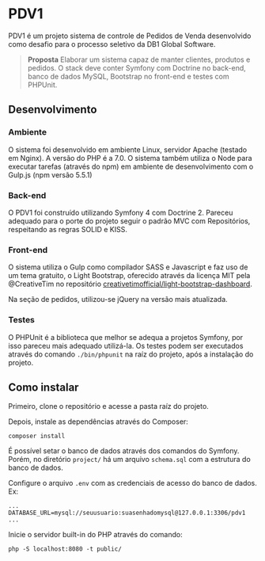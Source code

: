 # PDV1
PDV1 é um projeto sistema de controle de Pedidos de Venda desenvolvido como desafio para o processo seletivo da DB1 Global Software.

> **Proposta**
Elaborar um sistema capaz de manter clientes, produtos e pedidos. O stack deve conter Symfony com Doctrine no back-end, banco de dados MySQL, Bootstrap no front-end e testes com PHPUnit.

## Desenvolvimento
### Ambiente
O sistema foi desenvolvido em ambiente Linux, servidor Apache (testado em Nginx). A versão do PHP é a 7.0. O sistema também utiliza o Node para executar tarefas (através do npm) em ambiente de desenvolvimento com o Gulp.js (npm versão 5.5.1)

### Back-end
O PDV1 foi construído utilizando Symfony 4 com Doctrine 2. Pareceu adequado para o porte do projeto seguir o padrão MVC com Repositórios, respeitando as regras SOLID e KISS.

### Front-end
O sistema utiliza o Gulp como compilador SASS e Javascript e faz uso de um tema gratuito, o Light Bootstrap, oferecido através da licença MIT pela @CreativeTim no repositório [creativetimofficial/light-bootstrap-dashboard](https://github.com/creativetimofficial/light-bootstrap-dashboard).

Na seção de pedidos, utilizou-se jQuery na versão mais atualizada.

### Testes
O PHPUnit é a biblioteca que melhor se adequa a projetos Symfony, por isso pareceu mais adequado utilizá-la. Os testes podem ser executados através do comando `./bin/phpunit` na raíz do projeto, após a instalação do projeto.

## Como instalar

Primeiro, clone o repositório e acesse a pasta raíz do projeto.

Depois, instale as dependências através do Composer:

    composer install

É possível setar o banco de dados através dos comandos do Symfony. Porém, no diretório `project/` há um arquivo `schema.sql` com a estrutura do banco de dados.

Configure o arquivo `.env` com as credenciais de acesso do banco de dados. Ex:

    ...
    DATABASE_URL=mysql://seuusuario:suasenhadomysql@127.0.0.1:3306/pdv1
    ...

Inicie o servidor built-in do PHP através do comando:

    php -S localhost:8080 -t public/
